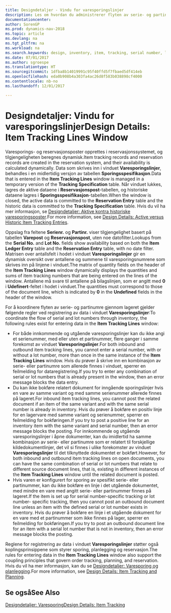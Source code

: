 ```yaml
---
title: Designdetaljer - Vindu for varesporingslinjer
description: Les om hvordan du administrerer flyten av serie- og partinumre i lageret.
documentationcenter: 
author: SorenGP
ms.prod: dynamics-nav-2018
ms.topic: article
ms.devlang: na
ms.tgt_pltfrm: na
ms.workload: na
ms.search.keywords: design, inventory, item, tracking, serial number, lot number
ms.date: 07/01/2017
ms.author: sgroespe
ms.translationtype: HT
ms.sourcegitcommit: 1dfba8b14019991c95f40ffd5f7fbaed5df414eb
ms.openlocfilehash: eda0b908b4a303fa4ac26d8f583b038898cf4000
ms.contentlocale: nb-no
ms.lasthandoff: 12/01/2017

---
```

# <a name="design-details-item-tracking-lines-window"></a><span data-ttu-id="5787d-103">Designdetaljer: Vindu for varesporingslinjer</span><span class="sxs-lookup"><span data-stu-id="5787d-103">Design Details: Item Tracking Lines Window</span></span>
<span data-ttu-id="5787d-104">Varesporings- og reservasjonsposter opprettes i reservasjonssystemet, og tilgjengeligheten beregnes dynamisk.</span><span class="sxs-lookup"><span data-stu-id="5787d-104">Item tracking records and reservation records are created in the reservation system, and their availability is calculated dynamically.</span></span> <span data-ttu-id="5787d-105">Data som skrives inn i vinduet **Varesporingslinjer**, behandles i en midlertidig versjon av tabellen **Sporingsspesifikasjon**.</span><span class="sxs-lookup"><span data-stu-id="5787d-105">Data that is entered in the **Item Tracking Lines** window is managed in a temporary version of the **Tracking Specification** table.</span></span> <span data-ttu-id="5787d-106">Når vinduet lukkes, lagres de aktive dataene i **Reservasjonspost**-tabellen, og historiske dataene lagres i **Sporingsspesifikasjon**-tabellen.</span><span class="sxs-lookup"><span data-stu-id="5787d-106">When the window is closed, the active data is committed to the **Reservation Entry** table and the historic data is committed to the **Tracking Specification** table.</span></span> <span data-ttu-id="5787d-107">Hvis du vil ha mer informasjon, se [Designdetaljer: Aktive kontra historiske varesporingsposter](design-details-active-versus-historic-item-tracking-entries.md).</span><span class="sxs-lookup"><span data-stu-id="5787d-107">For more information, see [Design Details: Active versus Historic Item Tracking Entries](design-details-active-versus-historic-item-tracking-entries.md).</span></span>  
  
<span data-ttu-id="5787d-108">Oppslag fra feltene **Serienr.** og **Partinr.** viser tilgjengelighet basert på tabellen **Varepost** og **Reservasjonspost**, uten noe datofilter.</span><span class="sxs-lookup"><span data-stu-id="5787d-108">Lookups from the **Serial No.** and **Lot No.** fields show availability based on both the **Item Ledger Entry** table and the **Reservation Entry** table, with no date filter.</span></span> <span data-ttu-id="5787d-109">Matrisen over antallsfelt i hodet i vinduet **Varesporingslinjer** gir en dynamisk oversikt over antallene og summene til varesporingsnumrene som skrives inn på linjene i vinduet.</span><span class="sxs-lookup"><span data-stu-id="5787d-109">The matrix of quantity fields on the header of the **Item Tracking Lines** window dynamically displays the quantities and sums of item tracking numbers that are being entered on the lines of the window.</span></span> <span data-ttu-id="5787d-110">Antallene må svare til antallene på bilagslinjen, som er angitt med **0** i **Udefinert**-feltet i hodet i vinduet.</span><span class="sxs-lookup"><span data-stu-id="5787d-110">The quantities must correspond to those of the document line, which is indicated by **0** in the **Undefined** fields in the header of the window.</span></span>  
  
<span data-ttu-id="5787d-111">For å koordinere flyten av serie- og partinumre gjennom lageret gjelder følgende regler ved registrering av data i vinduet **Varesporingslinjer**:</span><span class="sxs-lookup"><span data-stu-id="5787d-111">To coordinate the flow of serial and lot numbers through inventory, the following rules exist for entering data in the **Item Tracking Lines** window:</span></span>  
  
* <span data-ttu-id="5787d-112">For både innkommende og utgående varesporingslinjer kan du ikke angi et serienummer, med eller uten et partinummer, flere ganger i samme forekomst av vinduet **Varesporingslinjer**.</span><span class="sxs-lookup"><span data-stu-id="5787d-112">For both inbound and outbound item tracking lines, you cannot enter a serial number, with or without a lot number, more than once in the same instance of the **Item Tracking Lines** window.</span></span> <span data-ttu-id="5787d-113">Hvis du prøver å skrive inn en kombinasjon av serie- eller partinumre som allerede finnes i vinduet, sperrer en feilmelding for dataregistrering.</span><span class="sxs-lookup"><span data-stu-id="5787d-113">If you try to enter any combination of serial or lot numbers that is already present in the window, then an error message blocks the data entry.</span></span>  
* <span data-ttu-id="5787d-114">Du kan ikke bokføre relatert dokument for inngående sporingslinjer hvis en vare av samme variant og med samme serienummer allerede finnes på lageret.</span><span class="sxs-lookup"><span data-stu-id="5787d-114">For inbound item tracking lines, you cannot post the related document if an item of the same variant and with the same serial number is already in inventory.</span></span> <span data-ttu-id="5787d-115">Hvis du prøver å bokføre en positiv linje for en lagervare med samme variant og serienummer, sperrer en feilmelding for bokføringen.</span><span class="sxs-lookup"><span data-stu-id="5787d-115">If you try to post a positive line for an inventory item with the same variant and serial number, then an error message blocks the posting.</span></span> <span data-ttu-id="5787d-116">For innkommende og utgående varesporingslinjer i åpne dokumenter, kan du imidlertid ha samme kombinasjon av serie- eller partinumre som er relatert til forskjellige kildedokumentlinjer, det vil si finnes i ulike forekomster av vinduet **Varesporingslinjer** til det tilknyttede dokumentet er bokført.</span><span class="sxs-lookup"><span data-stu-id="5787d-116">However, for both inbound and outbound item tracking lines on open documents, you can have the same combination of serial or lot numbers that relate to different source document lines, that is, existing in different instances of the **Item Tracking Lines** window until the related document is posted.</span></span>  
* <span data-ttu-id="5787d-117">Hvis varen er konfigurert for sporing av spesifikt serie- eller partinummer, kan du ikke bokføre en linje i det utgående dokumentet, med mindre en vare med angitt serie- eller partinummer finnes på lageret.</span><span class="sxs-lookup"><span data-stu-id="5787d-117">If the item is set up for serial number-specific tracking or lot number- specific tracking, then you cannot post an outbound document line unless an item with the defined serial or lot number exists in inventory.</span></span> <span data-ttu-id="5787d-118">Hvis du prøver å bokføre en linje i et utgående dokument for en vare med et partinummer som ikke finnes på lager, sperrer en feilmelding for bokføringen.</span><span class="sxs-lookup"><span data-stu-id="5787d-118">If you try to post an outbound document line for an item with a serial lot number that is not in inventory, then an error message blocks the posting.</span></span>  
  
<span data-ttu-id="5787d-119">Reglene for registrering av data i vinduet **Varesporingslinjer** støtter også koplingsprinsippene som styrer sporing, planlegging og reservasjon.</span><span class="sxs-lookup"><span data-stu-id="5787d-119">The rules for entering data in the **Item Tracking Lines** window also support the coupling principles that govern order tracking, planning, and reservation.</span></span> <span data-ttu-id="5787d-120">Hvis du vil ha mer informasjon, kan du se [Designdetaljer: Varesporing og planlegging](design-details-item-tracking-and-planning.md).</span><span class="sxs-lookup"><span data-stu-id="5787d-120">For more information, see [Design Details: Item Tracking and Planning](design-details-item-tracking-and-planning.md).</span></span>  
  
## <a name="see-also"></a><span data-ttu-id="5787d-121">Se også</span><span class="sxs-lookup"><span data-stu-id="5787d-121">See Also</span></span>  
[<span data-ttu-id="5787d-122">Designdetaljer: Varesporing</span><span class="sxs-lookup"><span data-stu-id="5787d-122">Design Details: Item Tracking</span></span>](design-details-item-tracking.md)

